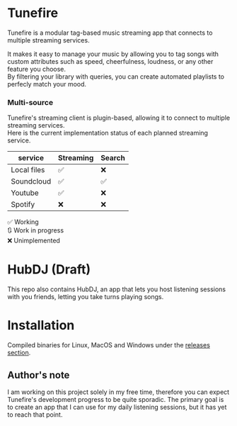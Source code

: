 # Tunefire

Tunefire is a modular tag-based music streaming app that connects to multiple streaming services.

It makes it easy to manage your music by allowing you to tag songs with custom attributes such as speed, cheerfulness, loudness, or any other feature you choose.  
By filtering your library with queries, you can create automated playlists to perfecly match your mood.

### Multi-source

Tunefire's streaming client is plugin-based, allowing it to connect to multiple streaming services.  
Here is the current implementation status of each planned streaming service.

| service     | Streaming | Search |
| ----------- | --------- | ------ |
| Local files | ✅         | ❌      |
| Soundcloud  | ✅         | ✅      |
| Youtube     | ✅        | ❌      |
| Spotify     | ❌         | ❌      |


✅ Working  
🔃 Work in progress  
❌ Unimplemented  

# HubDJ (Draft)

This repo also contains HubDJ, an app that lets you host listening sessions with you friends, letting you take turns playing songs.

# Installation

Compiled binaries for Linux, MacOS and Windows under the [releases section](https://github.com/Azorlogh/tunefire/releases/).

## Author's note

I am working on this project solely in my free time, therefore you can expect Tunefire's development progress to be quite sporadic. The primary goal is to create an app that I can use for my daily listening sessions, but it has yet to reach that point.

